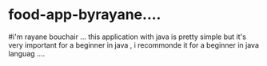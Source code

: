 # food-app-byrayane....
#i'm rayane bouchair ...
this application with java is pretty simple but it's very important for a beginner in java , i recommonde it for a beginner in java languag .... 
